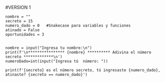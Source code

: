 #VERSION 1
    
    nombre = ""
    secreto = 15
    numero_dado = 0   #Snakecase para variables y funciones
    atinado = False
    oportunidades = 3
    
    
    nombre = input("Ingresa tu nombre:\n")
    print(f'\n**************** {nombre} ********** Adivina el número secreto *************\n')
    numeroDado=int(input("Ingresa tú  número: "))
    
    print(f'{secreto} es el número secreto, tú ingresaste {numero_dado}, atinaste? {secreto == numero_dado}')
